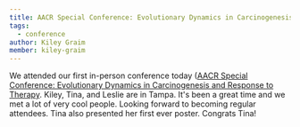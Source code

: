 ```yaml
---
title: AACR Special Conference: Evolutionary Dynamics in Carcinogenesis and Response to Therapy
tags: 
  - conference
author: Kiley Graim
member: kiley-graim
---
```


We attended our first in-person conference today ([AACR Special Conference: Evolutionary Dynamics in Carcinogenesis and Response to Therapy](https://www.aacr.org/meeting/aacr-special-conference-evolutionary-dynamics-in-carcinogenesis-and-response-to-therapy/). 
Kiley, Tina, and Leslie are in Tampa. It's been a great time and we met a lot of very cool people. Looking forward to becoming regular attendees. 
Tina also presented her first ever poster. Congrats Tina!
